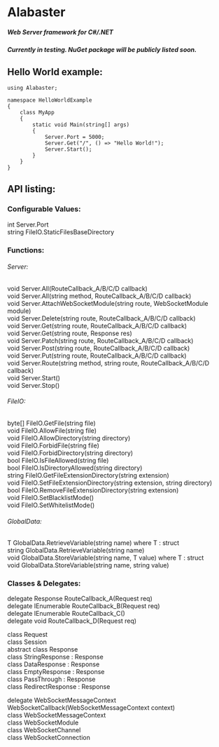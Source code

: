 # Alabaster

##### Web Server framework for C#/.NET

##### Currently in testing. NuGet package will be publicly listed soon.  

## Hello World example:  

```
using Alabaster;

namespace HelloWorldExample
{
    class MyApp
    {
        static void Main(string[] args)
        {
            Server.Port = 5000;
            Server.Get("/", () => "Hello World!");            
            Server.Start();
        }
    }
}
```

## API listing:  

### Configurable Values:  

int Server.Port  
string FileIO.StaticFilesBaseDirectory  
  
### Functions:  

###### Server:  
void Server.All(RouteCallback_A/B/C/D callback)  
void Server.All(string method, RouteCallback_A/B/C/D callback)  
void Server.AttachWebSocketModule(string route, WebSocketModule module)  
void Server.Delete(string route, RouteCallback_A/B/C/D callback)   
void Server.Get(string route, RouteCallback_A/B/C/D callback)  
void Server.Get(string route, Response res)  
void Server.Patch(string route, RouteCallback_A/B/C/D callback)  
void Server.Post(string route, RouteCallback_A/B/C/D callback)  
void Server.Put(string route, RouteCallback_A/B/C/D callback)  
void Server.Route(string method, string route, RouteCallback_A/B/C/D callback)  
void Server.Start()  
void Server.Stop()  

###### FileIO:  
byte[] FileIO.GetFile(string file)  
void FileIO.AllowFile(string file)  
void FileIO.AllowDirectory(string directory)  
void FileIO.ForbidFile(string file)  
void FileIO.ForbidDirectory(string directory)  
bool FileIO.IsFileAllowed(string file)  
bool FileIO.IsDirectoryAllowed(string directory)  
string FileIO.GetFileExtensionDirectory(string extension)  
void FileIO.SetFileExtensionDirectory(string extension, string directory)  
bool FileIO.RemoveFileExtensionDirectory(string extension)  
void FileIO.SetBlacklistMode()  
void FileIO.SetWhitelistMode()  

###### GlobalData:  
T GlobalData.RetrieveVariable<T>(string name) where T : struct  
string GlobalData.RetrieveVariable(string name)  
void GlobalData.StoreVariable<T>(string name, T value) where T : struct  
void GlobalData.StoreVariable(string name, string value)  

### Classes & Delegates:  

delegate Response RouteCallback_A(Request req)  
delegate IEnumerable<T> RouteCallback_B<T>(Request req)  
delegate IEnumerable<T> RouteCallback_C<T>()  
delegate void RouteCallback_D(Request req)  
  
class Request  
class Session  
abstract class Response  
class StringResponse : Response  
class DataResponse : Response  
class EmptyResponse : Response  
class PassThrough : Response  
class RedirectResponse : Response  

delegate WebSocketMessageContext WebSocketCallback(WebSocketMessageContext context)  
class WebSocketMessageContext  
class WebSocketModule  
class WebSocketChannel  
class WebSocketConnection  
